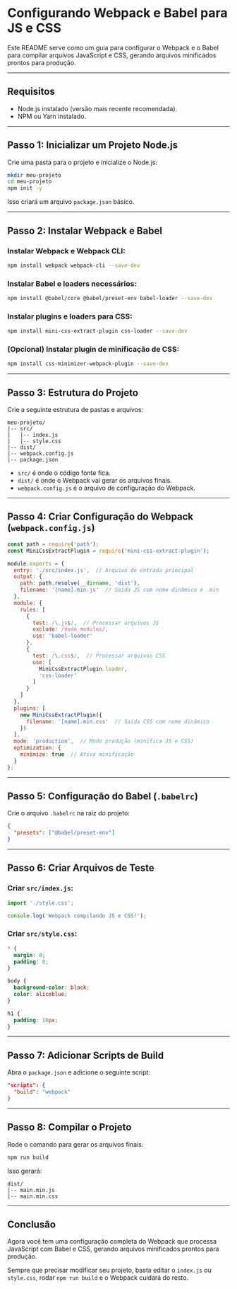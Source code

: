 # Configurando Webpack e Babel para JS e CSS

Este README serve como um guia para configurar o Webpack e o Babel para compilar arquivos JavaScript e CSS, gerando arquivos minificados prontos para produção.

---

## Requisitos
- Node.js instalado (versão mais recente recomendada).
- NPM ou Yarn instalado.

---

## Passo 1: Inicializar um Projeto Node.js
Crie uma pasta para o projeto e inicialize o Node.js:

```bash
mkdir meu-projeto
cd meu-projeto
npm init -y
```
Isso criará um arquivo `package.json` básico.

---

## Passo 2: Instalar Webpack e Babel

### Instalar Webpack e Webpack CLI:
```bash
npm install webpack webpack-cli --save-dev
```

### Instalar Babel e loaders necessários:
```bash
npm install @babel/core @babel/preset-env babel-loader --save-dev
```

### Instalar plugins e loaders para CSS:
```bash
npm install mini-css-extract-plugin css-loader --save-dev
```

### (Opcional) Instalar plugin de minificação de CSS:
```bash
npm install css-minimizer-webpack-plugin --save-dev
```

---

## Passo 3: Estrutura do Projeto

Crie a seguinte estrutura de pastas e arquivos:
```
meu-projeto/
|-- src/
|   |-- index.js
|   |-- style.css
|-- dist/
|-- webpack.config.js
|-- package.json
```

- `src/` é onde o código fonte fica.
- `dist/` é onde o Webpack vai gerar os arquivos finais.
- `webpack.config.js` é o arquivo de configuração do Webpack.

---

## Passo 4: Criar Configuração do Webpack (`webpack.config.js`)

```javascript
const path = require('path');
const MiniCssExtractPlugin = require('mini-css-extract-plugin');

module.exports = {
  entry: './src/index.js',  // Arquivo de entrada principal
  output: {
    path: path.resolve(__dirname, 'dist'),
    filename: '[name].min.js'  // Saída JS com nome dinâmico e .min
  },
  module: {
    rules: [
      {
        test: /\.js$/,  // Processar arquivos JS
        exclude: /node_modules/,
        use: 'babel-loader'
      },
      {
        test: /\.css$/,  // Processar arquivos CSS
        use: [
          MiniCssExtractPlugin.loader,
          'css-loader'
        ]
      }
    ]
  },
  plugins: [
    new MiniCssExtractPlugin({
      filename: '[name].min.css'  // Saída CSS com nome dinâmico
    })
  ],
  mode: 'production',  // Modo produção (minifica JS e CSS)
  optimization: {
    minimize: true  // Ativa minificação
  }
};
```

---

## Passo 5: Configuração do Babel (`.babelrc`)
Crie o arquivo `.babelrc` na raiz do projeto:

```json
{
  "presets": ["@babel/preset-env"]
}
```

---

## Passo 6: Criar Arquivos de Teste

### Criar `src/index.js`:
```javascript
import './style.css';

console.log('Webpack compilando JS e CSS!');
```

### Criar `src/style.css`:
```css
* {
  margin: 0;
  padding: 0;
}

body {
  background-color: black;
  color: aliceblue;
}

h1 {
  padding: 10px;
}
```

---

## Passo 7: Adicionar Scripts de Build
Abra o `package.json` e adicione o seguinte script:

```json
"scripts": {
  "build": "webpack"
}
```

---

## Passo 8: Compilar o Projeto

Rode o comando para gerar os arquivos finais:
```bash
npm run build
```

Isso gerará:
```
dist/
|-- main.min.js
|-- main.min.css
```

---

## Conclusão
Agora você tem uma configuração completa do Webpack que processa JavaScript com Babel e CSS, gerando arquivos minificados prontos para produção.

Sempre que precisar modificar seu projeto, basta editar o `index.js` ou `style.css`, rodar `npm run build` e o Webpack cuidará do resto.

